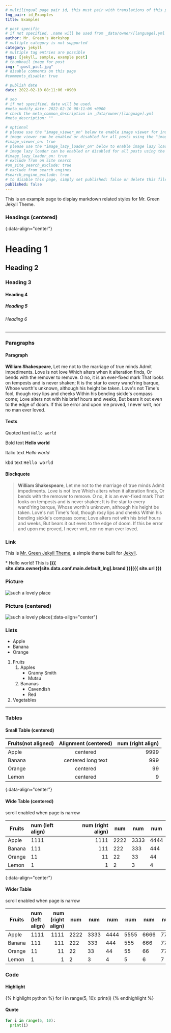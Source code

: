 ```yaml
---
# multilingual page pair id, this must pair with translations of this page. (This name must be unique)
lng_pair: id_Examples
title: Examples

# post specific
# if not specified, .name will be used from _data/owner/[language].yml
author: Mr. Green's Workshop
# multiple category is not supported
category: jekyll
# multiple tag entries are possible
tags: [jekyll, sample, example post]
# thumbnail image for post
img: ":post_pic1.jpg"
# disable comments on this page
#comments_disable: true

# publish date
date: 2022-02-10 08:11:06 +0900

# seo
# if not specified, date will be used.
#meta_modify_date: 2022-02-10 08:11:06 +0900
# check the meta_common_description in _data/owner/[language].yml
#meta_description: ""

# optional
# please use the "image_viewer_on" below to enable image viewer for individual pages or posts (_posts/ or [language]/_posts folders).
# image viewer can be enabled or disabled for all posts using the "image_viewer_posts: true" setting in _data/conf/main.yml.
#image_viewer_on: true
# please use the "image_lazy_loader_on" below to enable image lazy loader for individual pages or posts (_posts/ or [language]/_posts folders).
# image lazy loader can be enabled or disabled for all posts using the "image_lazy_loader_posts: true" setting in _data/conf/main.yml.
#image_lazy_loader_on: true
# exclude from on site search
#on_site_search_exclude: true
# exclude from search engines
#search_engine_exclude: true
# to disable this page, simply set published: false or delete this file
published: false
---
```


<!-- outline-start -->

This is an example page to display markdown related styles for Mr. Green Jekyll Theme.

<!-- outline-end -->

### Headings (centered)
{:data-align="center"}

# Heading 1

## Heading 2

### Heading 3

#### Heading 4

##### Heading 5

###### Heading 6

***

### Paragraphs

#### Paragraph

**William Shakespeare**, Let me not to the marriage of true minds
Admit impediments. Love is not love
Which alters when it alteration finds,
Or bends with the remover to remove.
O no, it is an ever-fixed mark
That looks on tempests and is never shaken;
It is the star to every wand'ring barque,
Whose worth's unknown, although his height be taken.
Love's not Time's fool, though rosy lips and cheeks
Within his bending sickle's compass come;
Love alters not with his brief hours and weeks,
But bears it out even to the edge of doom.
If this be error and upon me proved,
I never writ, nor no man ever loved.

#### Texts

Quoted text `Hello world`

Bold text **Hello world**

Italic text _Hello world_

kbd text <kbd>Hello world</kbd>

#### Blockquote

> **William Shakespeare**, Let me not to the marriage of true minds
> Admit impediments. Love is not love
> Which alters when it alteration finds,
> Or bends with the remover to remove.
> O no, it is an ever-fixed mark
> That looks on tempests and is never shaken;
> It is the star to every wand'ring barque,
> Whose worth's unknown, although his height be taken.
> Love's not Time's fool, though rosy lips and cheeks
> Within his bending sickle's compass come;
> Love alters not with his brief hours and weeks,
> But bears it out even to the edge of doom.
> If this be error and upon me proved,
> I never writ, nor no man ever loved.

### Link

This is [Mr. Green Jekyll Theme](https://github.com/MrGreensWorkshop/MrGreen-JekyllTheme), a simple theme built for [Jekyll](https://jekyllrb.com/).

\* Hello world! This is **[{{ site.data.owner[site.data.conf.main.default_lng].brand }}]({{ site.url }})**

### Picture

![such a lovely place](:post_pic1.jpg)

### Picture (centered)

![such a lovely place](:post_pic1.jpg){:data-align="center"}

### Lists

- Apple
- Banana
- Orange

1. Fruits
   1. Apples
      - Granny Smith
      - Mutsu
   1. Bananas
      - Cavendish
      - Red
1. Vegetables

***

### Tables

#### Small Table (centered)

| Fruits(not aligned) | Alignment (centered) | num (right align) |
| ------------------- | :------------------: | ----------------: |
| Apple               |       centered       |              9999 |
| Banana              |  centered long text  |               999 |
| Orange              |       centered       |                99 |
| Lemon               |       centered       |                 9 |
{:data-align="center"}

#### Wide Table (centered)

scroll enabled when page is narrow

| Fruits | num (left align) | num (right align) | num  | num  | num  |
| ------ | :--------------- | ----------------: | ---- | ---- | ---- |
| Apple  | 1111             |              1111 | 2222 | 3333 | 4444 |
| Banana | 111              |               111 | 222  | 333  | 444  |
| Orange | 11               |                11 | 22   | 33   | 44   |
| Lemon  | 1                |                 1 | 2    | 3    | 4    |
{:data-align="center"}

#### Wider Table

scroll enabled when page is narrow

| Fruits | num (left align) | num (right align) | num  | num  | num  | num  | num  | num  |
| ------ | :--------------- | ----------------: | ---- | ---- | ---- | ---- | ---- | ---- |
| Apple  | 1111             |              1111 | 2222 | 3333 | 4444 | 5555 | 6666 | 7777 |
| Banana | 111              |               111 | 222  | 333  | 444  | 555  | 666  | 777  |
| Orange | 11               |                11 | 22   | 33   | 44   | 55   | 66   | 77   |
| Lemon  | 1                |                 1 | 2    | 3    | 4    | 5    | 6    | 7    |

### Code

#### Highlight

{% highlight python %}
for i in range(5, 10):
  print(i)
{% endhighlight %}

#### Quote

```python
for i in range(5, 10):
  print(i)
```
